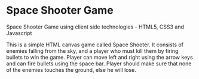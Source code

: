 # Space Shooter Game
Space Shooter Game using client side technologies - HTML5, CSS3 and Javascript

This is a simple HTML canvas game called Space Shooter. It consists of enemies falling from the sky, and a player who must kill them by firing bullets to win the game. Player can move left and right using the arrow keys and can fire bullets using the space bar. Player should make sure that none of the enemies touches the ground, else he will lose.
